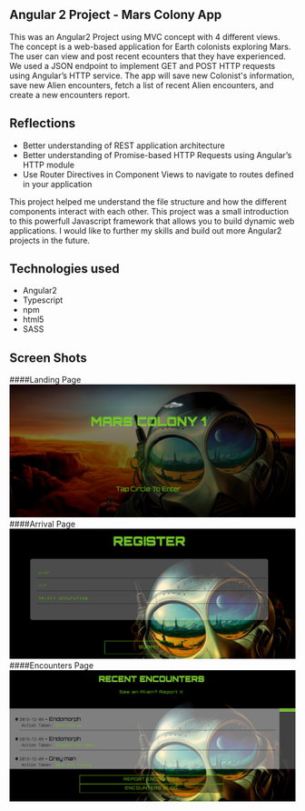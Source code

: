 ## Angular 2 Project - Mars Colony App

This was an Angular2 Project using MVC concept with 4 different views. The concept is a web-based application for Earth colonists exploring Mars. The user can view and post recent ecounters that they have experienced.  We used a JSON endpoint to implement GET and POST HTTP requests using Angular’s HTTP service.  The app will save new Colonist's information, save new Alien encounters, fetch a list of recent Alien encounters, and create a new encounters report. 


## Reflections

- Better understanding of REST application architecture
- Better understanding of Promise-based HTTP Requests using Angular’s HTTP module
- Use Router Directives in Component Views to navigate to routes defined in your application

This project helped me understand the file structure and how the different components interact with each other. This project was a small introduction to this powerfull Javascript framework that allows you to build dynamic web applications.  I would like to further my skills and build out more Angular2 projects in the future. 

## Technologies used

- Angular2
- Typescript
- npm
- html5
- SASS

## Screen Shots
####Landing Page
![Alt text](./src/images/mars_home.jpg "Home Page")
####Arrival Page
![Alt text](./src/images/report.jpg "Report Page")
####Encounters Page
![Alt text](./src/images/encounters.jpg "Encounters Page")


